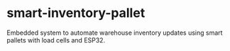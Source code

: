 # smart-inventory-pallet
Embedded system to automate warehouse inventory updates using smart pallets with load cells and ESP32.
